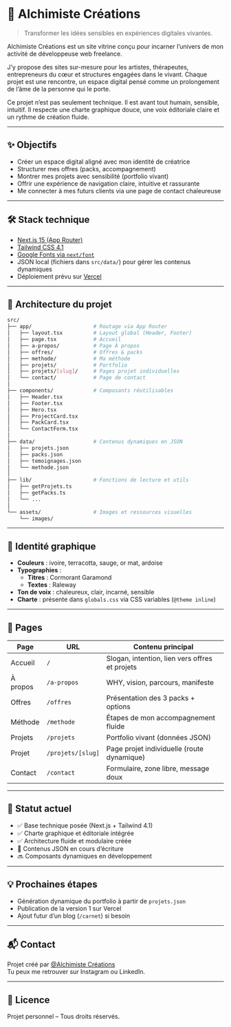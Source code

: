 # 🌿 Alchimiste Créations

> Transformer les idées sensibles en expériences digitales vivantes.

Alchimiste Créations est un site vitrine conçu pour incarner l’univers de mon activité de développeuse web freelance.

J’y propose des sites sur-mesure pour les artistes, thérapeutes, entrepreneurs du cœur et structures engagées dans le vivant. Chaque projet est une rencontre, un espace digital pensé comme un prolongement de l’âme de la personne qui le porte.

Ce projet n’est pas seulement technique. Il est avant tout humain, sensible, intuitif. Il respecte une charte graphique douce, une voix éditoriale claire et un rythme de création fluide.

---

## ✨ Objectifs

-   Créer un espace digital aligné avec mon identité de créatrice
-   Structurer mes offres (packs, accompagnement)
-   Montrer mes projets avec sensibilité (portfolio vivant)
-   Offrir une expérience de navigation claire, intuitive et rassurante
-   Me connecter à mes futurs clients via une page de contact chaleureuse

---

## 🛠️ Stack technique

-   [Next.js 15 (App Router)](https://nextjs.org/)
-   [Tailwind CSS 4.1](https://tailwindcss.com/)
-   [Google Fonts via `next/font`](https://nextjs.org/docs/app/building-your-application/optimizing/fonts)
-   JSON local (fichiers dans `src/data/`) pour gérer les contenus dynamiques
-   Déploiement prévu sur [Vercel](https://vercel.com/)

---

## 🧱 Architecture du projet

```bash
src/
├── app/                    # Routage via App Router
│   ├── layout.tsx          # Layout global (Header, Footer)
│   ├── page.tsx            # Accueil
│   ├── a-propos/           # Page À propos
│   ├── offres/             # Offres & packs
│   ├── methode/            # Ma méthode
│   ├── projets/            # Portfolio
│   ├── projets/[slug]/     # Pages projet individuelles
│   └── contact/            # Page de contact
│
├── components/             # Composants réutilisables
│   ├── Header.tsx
│   ├── Footer.tsx
│   ├── Hero.tsx
│   ├── ProjectCard.tsx
│   ├── PackCard.tsx
│   └── ContactForm.tsx
│
├── data/                   # Contenus dynamiques en JSON
│   ├── projets.json
│   ├── packs.json
│   ├── temoignages.json
│   └── methode.json
│
├── lib/                    # Fonctions de lecture et utils
│   ├── getProjets.ts
│   ├── getPacks.ts
│   └── ...
│
└── assets/                 # Images et ressources visuelles
    └── images/
```

---

## 🎨 Identité graphique

-   **Couleurs** : ivoire, terracotta, sauge, or mat, ardoise
-   **Typographies** :
    -   **Titres** : Cormorant Garamond
    -   **Textes** : Raleway
-   **Ton de voix** : chaleureux, clair, incarné, sensible
-   **Charte** : présente dans `globals.css` via CSS variables (`@theme inline`)

---

## 📄 Pages

| Page     | URL               | Contenu principal                              |
| -------- | ----------------- | ---------------------------------------------- |
| Accueil  | `/`               | Slogan, intention, lien vers offres et projets |
| À propos | `/a-propos`       | WHY, vision, parcours, manifeste               |
| Offres   | `/offres`         | Présentation des 3 packs + options             |
| Méthode  | `/methode`        | Étapes de mon accompagnement fluide            |
| Projets  | `/projets`        | Portfolio vivant (données JSON)                |
| Projet   | `/projets/[slug]` | Page projet individuelle (route dynamique)     |
| Contact  | `/contact`        | Formulaire, zone libre, message doux           |

---

## 🚧 Statut actuel

-   ✅ Base technique posée (Next.js + Tailwind 4.1)
-   ✅ Charte graphique et éditoriale intégrée
-   ✅ Architecture fluide et modulaire créée
-   🔄 Contenus JSON en cours d’écriture
-   🔜 Composants dynamiques en développement

---

## 💡 Prochaines étapes

-   Génération dynamique du portfolio à partir de `projets.json`
-   Publication de la version 1 sur Vercel
-   Ajout futur d’un blog (`/carnet`) si besoin

---

## 📬 Contact

Projet créé par [@Alchimiste Créations](orangestreet@live.fr)  
Tu peux me retrouver sur Instagram ou LinkedIn.

---

## 📜 Licence

Projet personnel – Tous droits réservés.
